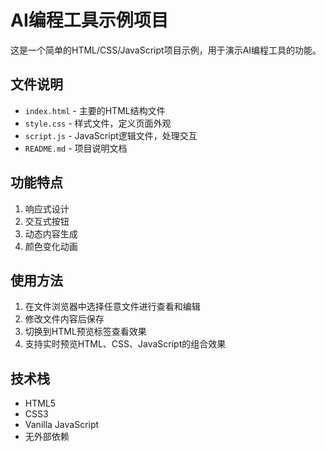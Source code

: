 # AI编程工具示例项目

这是一个简单的HTML/CSS/JavaScript项目示例，用于演示AI编程工具的功能。

## 文件说明

- `index.html` - 主要的HTML结构文件
- `style.css` - 样式文件，定义页面外观
- `script.js` - JavaScript逻辑文件，处理交互
- `README.md` - 项目说明文档

## 功能特点

1. 响应式设计
2. 交互式按钮
3. 动态内容生成
4. 颜色变化动画

## 使用方法

1. 在文件浏览器中选择任意文件进行查看和编辑
2. 修改文件内容后保存
3. 切换到HTML预览标签查看效果
4. 支持实时预览HTML、CSS、JavaScript的组合效果

## 技术栈

- HTML5
- CSS3
- Vanilla JavaScript
- 无外部依赖